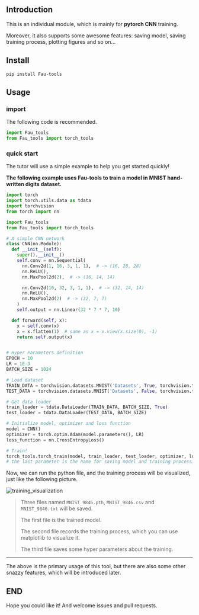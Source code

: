 ## Introduction

This is an individual module, which is mainly for **pytorch CNN** training.

Moreover, it also supports some awesome features: saving model, saving training process, plotting figures and so on...

## Install

`pip install Fau-tools`

## Usage

### import

The following code is recommended.

```python
import Fau_tools
from Fau_tools import torch_tools
```

### quick start

The tutor will use a simple example to help you get started quickly!

**The following example uses Fau-tools to train a model in MNIST hand-written digits dataset.**

```python
import torch
import torch.utils.data as tdata
import torchvision
from torch import nn

import Fau_tools
from Fau_tools import torch_tools

# A simple CNN network
class CNN(nn.Module):
  def __init__(self):
    super().__init__()
    self.conv = nn.Sequential(
      nn.Conv2d(1, 16, 3, 1, 1),  # -> (16, 28, 28)
      nn.ReLU(),
      nn.MaxPool2d(2),  # -> (16, 14, 14)

      nn.Conv2d(16, 32, 3, 1, 1),  # -> (32, 14, 14)
      nn.ReLU(),
      nn.MaxPool2d(2)  # -> (32, 7, 7)
    )
    self.output = nn.Linear(32 * 7 * 7, 10)

  def forward(self, x):
    x = self.conv(x)
    x = x.flatten(1)  # same as x = x.view(x.size(0), -1)
    return self.output(x)


# Hyper Parameters definition
EPOCH = 10
LR = 1E-3
BATCH_SIZE = 1024

# Load dataset
TRAIN_DATA = torchvision.datasets.MNIST('Datasets', True, torchvision.transforms.ToTensor(), download=True)
TEST_DATA = torchvision.datasets.MNIST('Datasets', False, torchvision.transforms.ToTensor())

# Get data loader
train_loader = tdata.DataLoader(TRAIN_DATA, BATCH_SIZE, True)
test_loader = tdata.DataLoader(TEST_DATA, BATCH_SIZE)

# Initialize model, optimizer and loss function
model = CNN()
optimizer = torch.optim.Adam(model.parameters(), LR)
loss_function = nn.CrossEntropyLoss()

# Train!
torch_tools.torch_train(model, train_loader, test_loader, optimizer, loss_function, EPOCH, "MNIST")
# the last parameter is the name for saving model and training process.
```

Now, we can run the python file, and the training process will be visualized, just like the following picture.

![training_visualization](github_attachment/training_visualization.png)

> Three files named `MNIST_9846.pth`, `MNIST_9846.csv` and `MNIST_9846.txt` will be saved.
>
> The first file is the trained model.
>
> The second file records the training process, which you can use matplotlib to visualize it.
>
> The third file saves some hyper parameters about the training.

---

The above is the primary usage of this tool, but there are also some other snazzy features, which will be introduced later.

## END

Hope you could like it! And welcome issues and pull requests.
